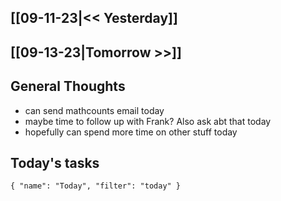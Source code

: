 ## [[09-11-23|<< Yesterday]]
## [[09-13-23|Tomorrow >>]]
## General Thoughts
- can send mathcounts email today
- maybe time to follow up with Frank? Also ask abt that today
- hopefully can spend more time on other stuff today

## Today's tasks

```todoist 
{ "name": "Today", "filter": "today" } 
```
